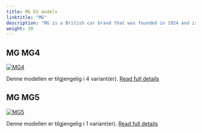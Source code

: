 ```yaml
---
title: MG EV models
linktitle: "MG"
description: "MG is a British car brand that was founded in 1924 and is now owned by SAIC Motor, a Chinese automobile group. MG has a long history of producing sports cars and roadsters, but in recent years it has shifted to electric and hybrid vehicles. "
weight: 30
---
```




## MG MG4

<a href="mg4"><img src="https://media.evkx.net/multimedia/models/mg/mg4/mg4_electric_luxury/main_1_st.jpg" class="img-fluid" alt="MG4" ></a>

Denne modellen er tilgjengelig i 4 variant(er).
[Read full details](mg4/)

## MG MG5

<a href="mg5"><img src="https://media.evkx.net/multimedia/models/mg/mg5/mg5_electric_long_range/main_1_st.jpg" class="img-fluid" alt="MG5" ></a>

Denne modellen er tilgjengelig i 1 variant(er).
[Read full details](mg5/)
